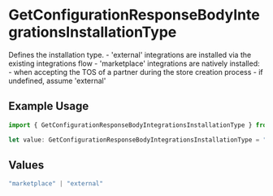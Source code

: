 # GetConfigurationResponseBodyIntegrationsInstallationType

Defines the installation type. - 'external' integrations are installed via the existing integrations flow - 'marketplace' integrations are natively installed: - when accepting the TOS of a partner during the store creation process - if undefined, assume 'external'

## Example Usage

```typescript
import { GetConfigurationResponseBodyIntegrationsInstallationType } from "@simplesagar/vercel/models/getconfigurationop.js";

let value: GetConfigurationResponseBodyIntegrationsInstallationType = "marketplace";
```

## Values

```typescript
"marketplace" | "external"
```